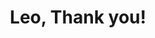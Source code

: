 ---
title: 'Leo, Thank you!'
location: ''
tags: [all, 2012]
categories: [brazil-by-bicycle-2012]
---
